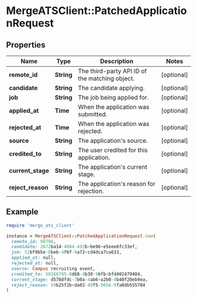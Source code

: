 # MergeATSClient::PatchedApplicationRequest

## Properties

| Name | Type | Description | Notes |
| ---- | ---- | ----------- | ----- |
| **remote_id** | **String** | The third-party API ID of the matching object. | [optional] |
| **candidate** | **String** | The candidate applying. | [optional] |
| **job** | **String** | The job being applied for. | [optional] |
| **applied_at** | **Time** | When the application was submitted. | [optional] |
| **rejected_at** | **Time** | When the application was rejected. | [optional] |
| **source** | **String** | The application&#39;s source. | [optional] |
| **credited_to** | **String** | The user credited for this application. | [optional] |
| **current_stage** | **String** | The application&#39;s current stage. | [optional] |
| **reject_reason** | **String** | The application&#39;s reason for rejection. | [optional] |

## Example

```ruby
require 'merge_ats_client'

instance = MergeATSClient::PatchedApplicationRequest.new(
  remote_id: 98796,
  candidate: 2872ba14-4084-492b-be96-e5eee6fc33ef,
  job: 52bf9b5e-0beb-4f6f-8a72-cd4dca7ca633,
  applied_at: null,
  rejected_at: null,
  source: Campus recruiting event,
  credited_to: 58166795-8d68-4b30-9bfb-bfd402479484,
  current_stage: d578dfdc-7b0a-4ab6-a2b0-4b40f20eb9ea,
  reject_reason: 59b25f2b-da02-40f5-9656-9fa0db555784
)
```

